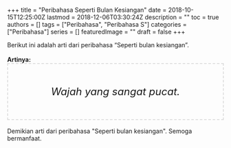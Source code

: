 +++
title = "Peribahasa Seperti Bulan Kesiangan"
date = 2018-10-15T12:25:00Z
lastmod = 2018-12-06T03:30:24Z
description = ""
toc = true
authors = []
tags = ["Peribahasa", "Peribahasa S"]
categories = ["Peribahasa"]
series = []
featuredImage = ""
draft = false
+++

<div dir="ltr" style="text-align: left;" trbidi="on">Berikut ini adalah arti dari peribahasa “Seperti bulan kesiangan”.<br /><br /><div style="text-align: justify;"><b>Artinya:</b></div><div style="border: 2px dashed #ddd; font-size: 24px; height: auto; margin: 0 auto; padding: 50px; text-align: center; width: auto;"><i>Wajah yang sangat pucat.</i></div><br />Demikian arti dari peribahasa "Seperti bulan kesiangan". Semoga bermanfaat.</div>
